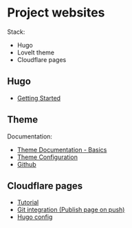 # Project websites

Stack:

* Hugo
* LoveIt theme
* Cloudflare pages

## Hugo

* [Getting Started](https://gohugo.io/getting-started/quick-start/)

## Theme

Documentation:

* [Theme Documentation - Basics](https://hugoloveit.com/theme-documentation-basics/#24-create-your-first-post)
* [Theme Configuration](https://hugoloveit.com/theme-documentation-basics/#site-configuration)
* [Github](https://github.com/dillonzq/LoveIt)

## Cloudflare pages

* [Tutorial](https://www.nickersonj.com/posts/setting-up-hugo/)
* [Git integration (Publish page on push)](https://developers.cloudflare.com/pages/get-started/guide/)
* [Hugo config](https://developers.cloudflare.com/pages/framework-guides/deploy-a-hugo-site/)